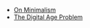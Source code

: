 
- [On Minimalism](./pages/2025-03-09-on-minimalism.md)
- [The Digital Age Problem](./pages/2025-02-15-the-digital-age-problem.md)
